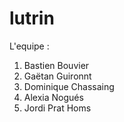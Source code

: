 # lutrin

L'equipe :

1. Bastien Bouvier
2. Gaëtan Guironnt
3. Dominique Chassaing
4. Alexia Nogués
5. Jordi Prat Homs

